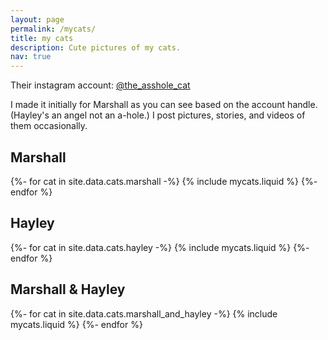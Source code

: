 ```yaml
---
layout: page
permalink: /mycats/
title: my cats
description: Cute pictures of my cats.
nav: true
---
```


<!-- pages/mycats.md -->
<div class="mycats">
    <p>Their instagram account: <a href="https://www.instagram.com/the_asshole_cat/">@the_asshole_cat</a></p>
    <p>I made it initially for Marshall as you can see based on the account handle. (Hayley's an angel not an a-hole.) I post pictures, stories, and videos of them occasionally.</p>
    <h2 class="category">Marshall</h2>
    <div class="container">
        <div class="row  row-cols-1 row-cols-md-2">
        {%- for cat in site.data.cats.marshall -%}
        {% include mycats.liquid %}
        {%- endfor %}
        </div>
    </div>
    <h2 class="category">Hayley</h2>
    <div class="container">
        <div class="row  row-cols-1 row-cols-md-2">
        {%- for cat in site.data.cats.hayley -%}
        {% include mycats.liquid %}
        {%- endfor %}
        </div>
    </div>
    <h2 class="category">Marshall & Hayley</h2>
    <div class="container">
        <div class="row  row-cols-1 row-cols-md-2">
        {%- for cat in site.data.cats.marshall_and_hayley -%}
        {% include mycats.liquid %}
        {%- endfor %}
        </div>
    </div>
</div>
